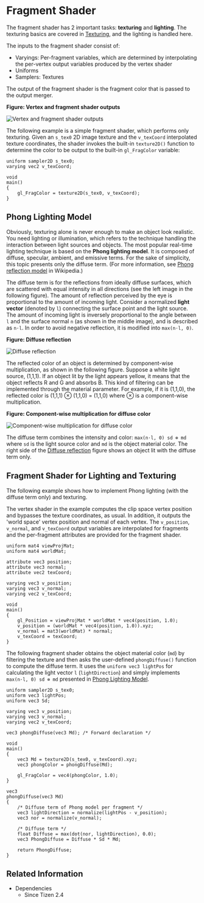 # Fragment Shader


The fragment shader has 2 important tasks: **texturing** and **lighting**. The texturing basics are covered in [Texturing](texturing.md), and the lighting is handled here.

The inputs to the fragment shader consist of:

- Varyings: Per-fragment variables, which are determined by interpolating the per-vertex output variables produced by the vertex shader
- Uniforms
- Samplers: Textures

The output of the fragment shader is the fragment color that is passed to the output merger.

**Figure: Vertex and fragment shader outputs**

![Vertex and fragment shader outputs](./media/fragment_output.png)

The following example is a simple fragment shader, which performs only texturing. Given an `s_tex0` 2D image texture and the `v_texCoord` interpolated texture coordinates, the shader invokes the built-in `texture2D()` function to determine the color to be output to the built-in `gl_FragColor` variable:

```
uniform sampler2D s_tex0;
varying vec2 v_texCoord;

void
main()
{
    gl_FragColor = texture2D(s_tex0, v_texCoord);
}
```

<a name="phong"></a>
## Phong Lighting Model

Obviously, texturing alone is never enough to make an object look realistic. You need lighting or illumination, which refers to the technique handling the interaction between light sources and objects. The most popular real-time lighting technique is based on the **Phong lighting model**. It is composed of diffuse, specular, ambient, and emissive terms. For the sake of simplicity, this topic presents only the diffuse term. (For more information, see [Phong reflection model](https://en.wikipedia.org/wiki/Phong_reflection_model) in Wikipedia.)

The diffuse term is for the reflections from ideally diffuse surfaces, which are scattered with equal intensity in all directions (see the left image in the following figure). The amount of reflection perceived by the eye is proportional to the amount of incoming light. Consider a normalized **light vector** (denoted by `l`) connecting the surface point and the light source. The amount of incoming light is inversely proportional to the angle between `l` and the surface normal `n` (as shown in the middle image), and is described as `n⋅l`. In order to avoid negative reflection, it is modified into `max(n⋅l, 0)`.

<a name="diffuse"></a>
**Figure: Diffuse reflection**  

![Diffuse reflection](./media/fragment_diffuse.png)

The reflected color of an object is determined by component-wise multiplication, as shown in the following figure. Suppose a white light source, (1,1,1). If an object lit by the light appears yellow, it means that the object reflects R and G and absorbs B. This kind of filtering can be implemented through the material parameter. For example, if it is (1,1,0), the reflected color is (1,1,1) ⊗ (1,1,0) = (1,1,0) where ⊗ is a component-wise multiplication.

**Figure: Component-wise multiplication for diffuse color**

![Component-wise multiplication for diffuse color](./media/fragment_diffuse_color.png)

The diffuse term combines the intensity and color: `max(n⋅l, 0) sd ⊗ md` where `sd` is the light source color and `md` is the object material color. The right side of the [Diffuse reflection](#diffuse) figure shows an object lit with the diffuse term only.

## Fragment Shader for Lighting and Texturing

The following example shows how to implement Phong lighting (with the diffuse term only) and texturing.

The vertex shader in the example computes the clip space vertex position and bypasses the texture coordinates, as usual. In addition, it outputs the 'world space' vertex position and normal of each vertex. The `v_position`, `v_normal`, and `v_texCoord` output variables are interpolated for fragments and the per-fragment attributes are provided for the fragment shader.

```
uniform mat4 viewProjMat;
uniform mat4 worldMat;

attribute vec3 position;
attribute vec3 normal;
attribute vec2 texCoord;

varying vec3 v_position;
varying vec3 v_normal;
varying vec2 v_texCoord;

void
main()
{
    gl_Position = viewProjMat * worldMat * vec4(position, 1.0);
    v_position = (worldMat * vec4(position, 1.0)).xyz;
    v_normal = mat3(worldMat) * normal;
    v_texCoord = texCoord;
}
```

The following fragment shader obtains the object material color (`md`) by filtering the texture and then asks the user-defined `phongDiffuse()` function to compute the diffuse term. It uses the `uniform vec3 lightPos` for calculating the light vector `l` (`lightDirection`) and simply implements `max(n⋅l, 0) sd ⊗ md` presented in [Phong Lighting Model](#phong).

```
uniform sampler2D s_tex0;
uniform vec3 lightPos;
uniform vec3 Sd;

varying vec3 v_position;
varying vec3 v_normal;
varying vec2 v_texCoord;

vec3 phongDiffuse(vec3 Md); /* Forward declaration */

void
main()
{
    vec3 Md = texture2D(s_tex0, v_texCoord).xyz;
    vec3 phongColor = phongDiffuse(Md);

    gl_FragColor = vec4(phongColor, 1.0);
}

vec3
phongDiffuse(vec3 Md)
{
    /* Diffuse term of Phong model per fragment */
    vec3 lightDirection = normalize(lightPos - v_position);
    vec3 nor = normalize(v_normal);

    /* Diffuse term */
    float Diffuse = max(dot(nor, lightDirection), 0.0);
    vec3 PhongDiffuse = Diffuse * Sd * Md;

    return PhongDiffuse;
}
```

## Related Information
- Dependencies
  - Since Tizen 2.4
